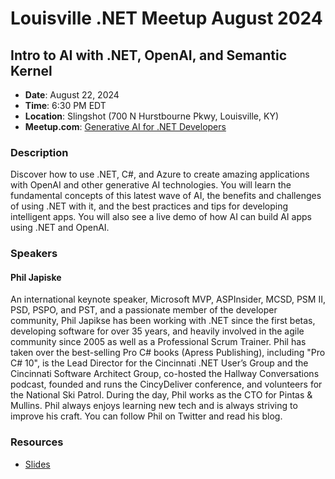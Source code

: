 # Louisville .NET Meetup August 2024

## Intro to AI with .NET, OpenAI,  and Semantic Kernel

- **Date**: August 22, 2024
- **Time**: 6:30 PM EDT
- **Location**: Slingshot (700 N Hurstbourne Pkwy, Louisville, KY)
- **Meetup.com**: [Generative AI for .NET Developers](https://www.meetup.com/louisville-dotnet/events/300491256/)

### Description

Discover how to use .NET, C#, and Azure to create amazing applications with OpenAI and other generative AI technologies. You will learn the fundamental concepts of this latest wave of AI, the benefits and challenges of using .NET with it, and the best practices and tips for developing intelligent apps. You will also see a live demo of how AI can build AI apps using .NET and OpenAI.

### Speakers

#### Phil Japiske

An international keynote speaker, Microsoft MVP, ASPInsider, MCSD, PSM II, PSD, PSPO, and PST, and a passionate member of the developer community, Phil Japikse has been working with .NET since the first betas, developing software for over 35 years, and heavily involved in the agile community since 2005 as well as a Professional Scrum Trainer. Phil has taken over the best-selling Pro C# books (Apress Publishing), including "Pro C# 10", is the Lead Director for the Cincinnati .NET User’s Group and the Cincinnati Software Architect Group, co-hosted the Hallway Conversations podcast, founded and runs the CincyDeliver conference, and volunteers for the National Ski Patrol. During the day, Phil works as the CTO for Pintas & Mullins. Phil always enjoys learning new tech and is always striving to improve his craft. You can follow Phil on Twitter and read his blog.

### Resources

- [Slides](intro.to.ai.dotnet.pdf)
